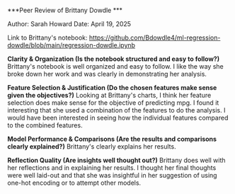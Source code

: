 ***Peer Review of Brittany Dowdle ***

Author: Sarah Howard
Date: April 19, 2025

Link to Brittany's notebook: https://github.com/Bdowdle4/ml-regression-dowdle/blob/main/regression-dowdle.ipynb

**Clarity & Organization (Is the notebook structured and easy to follow?)**
Brittany's notebook is well organized and easy to follow. I like the way she broke down her work and was clearly in demonstrating her analysis.

**Feature Selection & Justification (Do the chosen features make sense given the objectives?)**
Looking at Brittany's charts, I think her feature selection does make sense for the objective of predicting mpg. I found it interesting that she used a combination of the features to do the analysis. I would have been interested in seeing how the individual features compared to the combined features.

**Model Performance & Comparisons (Are the results and comparisons clearly explained?)**
Brittany's clearly explains her results.

**Reflection Quality (Are insights well thought out?)**
Brittany does well with her reflections and in explaining her results. I thought her final thoughts were well laid-out and that she was insightful in her suggestion of using one-hot encoding or to attempt other models.